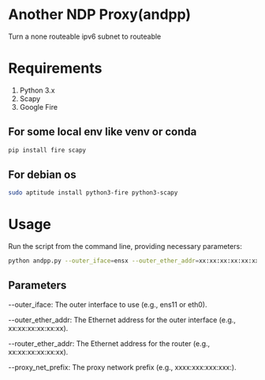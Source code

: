 # Another NDP Proxy(andpp)
Turn a none routeable ipv6 subnet to routeable

# Requirements
1. Python 3.x
2. Scapy
3. Google Fire

## For some local env like venv or conda
```bash
pip install fire scapy
```

## For debian os
```bash
sudo aptitude install python3-fire python3-scapy
```

# Usage
Run the script from the command line, providing necessary parameters:

```bash
python andpp.py --outer_iface=ensx --outer_ether_addr=xx:xx:xx:xx:xx:xx --router_ether_addr=xx:xx:xx:xx:xx:xx --proxy_net_prefix=xxxx:xxx:xxx:xxx:
```

## Parameters
--outer_iface: 
    The outer interface to use (e.g., ens11 or eth0).

--outer_ether_addr: 
    The Ethernet address for the outer interface (e.g., xx:xx:xx:xx:xx:xx).

--router_ether_addr: 
    The Ethernet address for the router (e.g., xx:xx:xx:xx:xx:xx).

--proxy_net_prefix: 
    The proxy network prefix (e.g., xxxx:xxx:xxx:xxx:).

